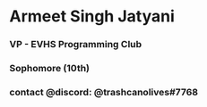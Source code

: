 # Armeet Singh Jatyani
### VP - EVHS Programming Club
### Sophomore (10th)
### contact @discord: @trashcanolives#7768